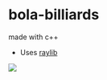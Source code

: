 # bola-billiards
made with c++ 

* Uses [raylib](https://www.raylib.com/)

<img src="https://github.com/pepega90/ola-billiards/blob/main/preview.gif" />
